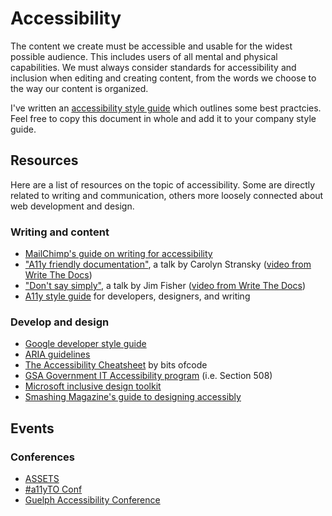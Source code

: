# Accessibility

The content we create must be accessible and usable for the widest possible audience. This
includes users of all mental and physical capabilities. We must always consider standards for
accessibility and inclusion when editing and creating content, from the words we choose to
the way our content is organized.

I've written an [accessibility style guide](style.md) which outlines some best practcies.
Feel free to copy this document in whole and add it to your company style guide.

## Resources

Here are a list of resources on the topic of accessibility. Some are directly related to writing and
communication, others more loosely connected about web development and design.

### Writing and content
- [MailChimp's guide on writing for accessibility](https://styleguide.mailchimp.com/writing-for-accessibility/)
- ["A11y friendly documentation"](https://github.com/carolstran/tech-talks/blob/master/abstracts/a11y-friendly-docs.md), a talk by Carolyn Stransky ([video from Write The Docs](https://youtu.be/SLUJG625Si0))
- ["Don't say simply"](https://www.writethedocs.org/videos/prague/2018/don-t-say-simply-jim-fisher/), a talk by Jim Fisher ([video from Write The Docs](https://youtu.be/gsT2BBWBVmM))
- [A11y style guide](https://a11y-style-guide.com/style-guide/) for developers, designers, and writing

### Develop and design

- [Google developer style guide](https://developers.google.com/web/fundamentals/accessibility)
- [ARIA guidelines](https://developer.mozilla.org/en-US/docs/Web/Accessibility/ARIA)
- [The Accessibility Cheatsheet](https://bitsofco.de/the-accessibility-cheatsheet/) by bits ofcode
- [GSA Government IT Accessibility program](https://www.section508.gov/about-us) (i.e. Section 508)
- [Microsoft inclusive design toolkit](https://www.microsoft.com/design/inclusive/)
- [Smashing Magazine's guide to designing accessibly](https://www.smashingmagazine.com/2018/04/designing-accessibility-inclusion/)

## Events

### Conferences

- [ASSETS](https://assets19.sigaccess.org/)
- [#a11yTO Conf](https://conf.a11yto.com/)
- [Guelph Accessibility Conference](https://opened.uoguelph.ca/accessibility-conference)
